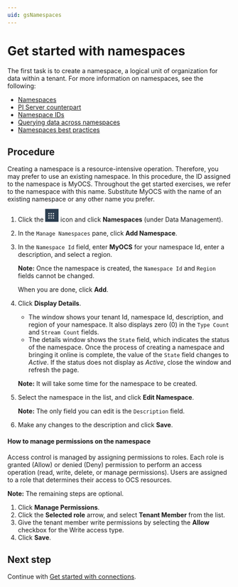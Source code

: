 ```yaml
---
uid: gsNamespaces
---
```



# Get started with namespaces

The first task is to create a namespace, a logical unit of organization for data within a tenant. For more information on namespaces, see the following:

- [Namespaces](xref:ccNamespaces)
- [PI Server counterpart](xref:ccNamespaces#pi-server-counterpart) 
- [Namespace IDs](xref:ccNamespaces#namespace-ids)
- [Querying data across namespaces](xref:ccNamespaces#querying-data-across-namespaces)
- [Namespaces best practices](xref:bpNamespaces)

## Procedure

Creating a namespace is a resource-intensive operation. Therefore, you may prefer to use an existing namespace. In this procedure, the ID assigned to the namespace is MyOCS. Throughout the get started exercises, we refer to the namespace with this name. Substitute MyOCS with the name of an existing namespace or any other name you prefer.

1. Click the ![Menu icon](images/menu-icon.png) icon and click **Namespaces** (under Data Management).


2. In the `Manage Namespaces` pane, click **Add Namespace**. 

3. In the `Namespace Id` field, enter **MyOCS** for your namespace Id, enter a description, and select a region. 

   **Note:** Once the namespace is created, the `Namespace Id` and `Region` fields cannot be changed.

   When you are done, click **Add**.

4. Click **Display Details**.  

   - The window shows your tenant Id, namespace Id, description, and region of your namespace. It also displays zero (0) in the `Type Count` and `Stream Count` fields.  
   - The details window shows the `State` field, which indicates the status of the namespace. Once the process of creating a namespace and bringing it online is complete, the value of the `State` field changes to *Active*. If the status does not display as *Active*, close the window and refresh the page. 

    **Note:** It will take some time for the namespace to be created. 

   <!-- LA: What is the status while the namespace is being set up? Can we give them an estimate of how long it might take for the namespace status to change to Active? Follow up with Derek. -->

5. Select the namespace in the list, and click **Edit Namespace**.  

   **Note:** The only field you can edit is the `Description` field.

6. Make any changes to the description and click **Save**.

#### How to manage permissions on the namespace

<!-- DB: I think it makes sense to have that discussion as part of the Roles discussion, since that's the explicit purpose of Roles. But agreed it shouldn't be repeated in every page. --><!-- LA: I will make a pass through all the topics once we've created the Roles topic. -->

Access control is managed by assigning permissions to roles. Each role is granted (Allow) or denied (Deny) permission to perform an access operation (read, write, delete, or manage permissions). Users are assigned to a role that determines their access to OCS resources. 

**Note:** The remaining steps are optional. 

1. Click **Manage Permissions**.
2. Click the **Selected role** arrow, and select **Tenant Member** from the list.
3. Give the tenant member write permissions by selecting the **Allow** checkbox for the Write access type.
4. Click **Save**.

## Next step

Continue with [Get started with connections](xref:gsConnections).